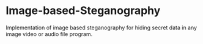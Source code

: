 # Image-based-Steganography
Implementation of image based steganography for hiding secret data in any image  video or audio file program.
